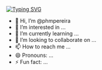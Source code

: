 [![Typing SVG](https://readme-typing-svg.demolab.com/?lines=Hello+Everyone;Im+Pedro+Morais)](https://git.io/typing-svg)
- 👋 Hi, I’m @phmpereira
- 👀 I’m interested in ...
- 🌱 I’m currently learning ...
- 💞️ I’m looking to collaborate on ...
- 📫 How to reach me ...
- 😄 Pronouns: ...
- ⚡ Fun fact: ...

<!---
phmpereira/phmpereira is a ✨ special ✨ repository because its `README.md` (this file) appears on your GitHub profile.
You can click the Preview link to take a look at your changes.
--->

